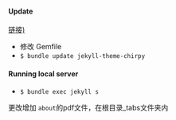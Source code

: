 #### Update

[链接)](https://github.com/cotes2020/chirpy-starter)

- 修改 Gemfile
- ``$ bundle update jekyll-theme-chirpy``

#### Running local server

- ``$ bundle exec jekyll s``

更改增加 ``about``的pdf文件，在根目录_tabs文件夹内